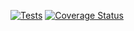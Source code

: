 
[![Tests](https://github.com/lhohan/simple-time-tracker/actions/workflows/rust.yml/badge.svg)](https://github.com/lhohan/simple-time-tracker/actions/workflows/rust.yml)
[![Coverage Status](https://coveralls.io/repos/github/lhohan/simple-time-tracker/badge.svg?branch=main)](https://coveralls.io/github/lhohan/simple-time-tracker?branch=main)
